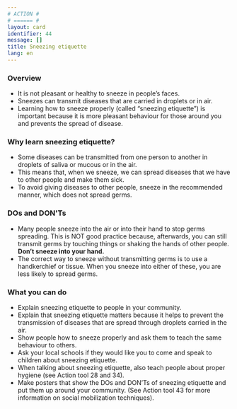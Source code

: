 ```yaml
---
# ACTION #
# ====== #
layout: card
identifier: 44
message: []
title: Sneezing etiquette
lang: en
---
```


### Overview

- It is not pleasant or healthy to sneeze in people’s faces.
- Sneezes can transmit diseases that are carried in droplets or in air.
- Learning how to sneeze properly (called “sneezing etiquette”) is important because it is more pleasant behaviour for those around you and prevents the spread of disease.

### Why learn sneezing etiquette?

- Some diseases can be transmitted from one person to another in droplets of saliva or mucous or in the air.
- This means that, when we sneeze, we can spread diseases that we have to other people and make them sick.
- To avoid giving diseases to other people, sneeze in the recommended manner, which does not spread germs.

### DOs and DON'Ts

- Many people sneeze into the air or into their hand to stop germs spreading. This is NOT good practice because, afterwards, you can still transmit germs by touching things or shaking the hands of other people. **Don’t sneeze into your hand.**
- The correct way to sneeze without transmitting germs is to use a handkerchief or tissue. When you sneeze into either of these, you are less likely to spread germs.

### What you can do

- Explain sneezing etiquette to people in your community.
- Explain that sneezing etiquette matters because it helps to prevent the transmission of diseases that are spread through droplets carried in the air.
- Show people how to sneeze properly and ask them to teach the same behaviour to others.
- Ask your local schools if they would like you to come and speak to children about sneezing etiquette.
- When talking about sneezing etiquette, also teach people about proper hygiene (see Action tool 28<a class="crosslink" href="{% render_depth %}{% render_link action|28 %}"><i class="fas fa-external-link-alt" aria-hidden="true"></i></a> and 34<a class="crosslink" href="{% render_depth %}{% render_link action|34 %}"><i class="fas fa-external-link-alt" aria-hidden="true"></i></a>).
- Make posters that show the DOs and DON’Ts of sneezing etiquette and put them up around your community. (See Action tool 43<a class="crosslink" href="{% render_depth %}{% render_link action|43 %}"><i class="fas fa-external-link-alt" aria-hidden="true"></i></a> for more information on social mobilization techniques).
